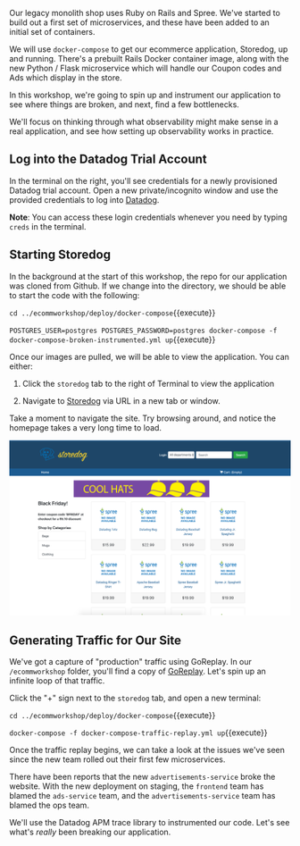 Our legacy monolith shop uses Ruby on Rails and Spree. We've started to build out a first set of microservices, and these have been added to an initial set of containers.

We will use `docker-compose` to get our ecommerce application, Storedog, up and running. There's a prebuilt Rails Docker container image, along with the new Python / Flask microservice which will handle our Coupon codes and Ads which display in the store.

In this workshop, we're going to spin up and instrument our application to see where things are broken, and next, find a few bottlenecks.

We'll focus on thinking through what observability might make sense in a real application, and see how setting up observability works in practice.

## Log into the Datadog Trial Account

In the terminal on the right, you'll see credentials for a newly provisioned Datadog trial account. Open a new private/incognito window and use the provided credentials to log into [Datadog](https://app.datadoghq.com/account/login).

**Note**: You can access these login credentials whenever you need by typing `creds` in the terminal.

## Starting Storedog

In the background at the start of this workshop, the repo for our application was cloned from Github. If we change into the directory, we should be able to start the code with the following:

`cd ../ecommworkshop/deploy/docker-compose`{{execute}}

`POSTGRES_USER=postgres POSTGRES_PASSWORD=postgres docker-compose -f docker-compose-broken-instrumented.yml up`{{execute}}

Once our images are pulled, we will be able to view the application. You can either:

1. Click the `storedog` tab to the right of Terminal to view the application

1. Navigate to [Storedog](https://[[HOST_SUBDOMAIN]]-3000-[[KATACODA_HOST]].environments.katacoda.com/) via URL in a new tab or window.

Take a moment to navigate the site. Try browsing around, and notice the homepage takes a very long time to load. 

![storedog](./assets/storedog.png)

## Generating Traffic for Our Site

We've got a capture of "production" traffic using GoReplay. In our `/ecommworkshop` folder, you'll find a copy of [GoReplay](https://goreplay.org). Let's spin up an infinite loop of that traffic.

Click the "+" sign next to the `storedog` tab, and open a new terminal:

`cd ../ecommworkshop/deploy/docker-compose`{{execute}}

`docker-compose -f docker-compose-traffic-replay.yml up`{{execute}}

Once the traffic replay begins, we can take a look at the issues we've seen since the new team rolled out their first few microservices.

There have been reports that the new `advertisements-service` broke the website. With the new deployment on staging, the `frontend` team has blamed the `ads-service` team, and the `advertisements-service` team has blamed the ops team.

We'll use the Datadog APM trace library to instrumented our code. Let's see what's *really* been breaking our application.
